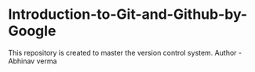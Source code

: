 # Introduction-to-Git-and-Github-by-Google
This repository is created to master the version control system.
Author - Abhinav verma
